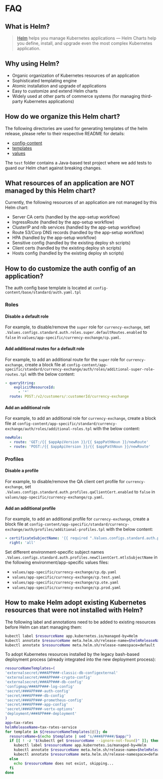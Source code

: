 # FAQ

## What is Helm?

> [Helm](https://helm.sh/) helps you manage Kubernetes applications — Helm Charts help you define, install, and upgrade even the most complex Kubernetes application.

## Why using Helm?

- Organic organization of Kubernetes resources of an application
- Sophisticated templating engine
- Atomic installation and upgrade of applications
- Easy to customize and extend Helm charts
- Widely used at other parts of commerce systems (for managing third-party Kubernetes applications)

## How do we organize this Helm chart?

The following directories are used for generating templates of the helm release, please refer to their respective README for details:

- [config-content](../config-content/README.md)
- [templates](../templates/README.md)
- [values](../values/README.md)

The `test` folder contains a Java-based test project where we add tests to guard our Helm chart against breaking changes.

## What resources of an application are NOT managed by this Helm chart?

Currently, the following resources of an application are not managed by this Helm chart:

- Server CA certs (handled by the app-setup workflow)
- IngressRoute (handled by the app-setup workflow)
- ClusterIP and nlb services (handled by the app-setup workflow)
- Route 53/Corp DNS records (handled by the app-setup workflow)
- HPA (handled by the app-setup workflow)
- Sensitive config (handled by the existing deploy sh scripts)
- Client certs (handled by the existing deploy sh scripts)
- Hosts config (handled by the existing deploy sh scripts)

## How to do customize the auth config of an application?

The auth config base template is located at `config-content/base/standard/auth.yaml.tpl`

### Roles

#### Disable a default role

For example, to disable/remove the `super` role for `currency-exchange`, set `.Values.configs.standard.auth.roles.super.defaultRoutes.enabled` to `false` in `values/app-specific/currency-exchange/cp.yaml`.

#### Add additional routes for a default role

For example, to add an additional route for the `super` role for `currency-exchange`, create a block file at `config-content/app-specific/standard/currency-exchange/auth/roles/additional-super-role-routes.tpl` with the below content:

```yaml
- queryString:
    explicitResourceId:
      - '*'
  route: POST:/v2/customers/:customerId/currency-exchange
```

#### Add an additional role

For example, to add an additional role for `currency-exchange`, create a block file at `config-content/app-specific/standard/currency-exchange/auth/roles/additional-roles.tpl` with the below content:

```yaml
newRole:
  - route: 'GET:/{{ $appApiVersion }}/{{ $appPathNoun }}/newRoute'
  - route: 'POST:/{{ $appApiVersion }}/{{ $appPathNoun }}/newRoute'
```

### Profiles

#### Disable a profile

For example, to disable/remove the QA client cert profile for `currency-exchange`, set `.Values.configs.standard.auth.profiles.qaClientCert.enabled` to `false` in `values/app-specific/currency-exchange/cp.yaml`.

#### Add an additional profile

For example, to add an additional profile for `currency-exchange`, create a block file at `config-content/app-specific/standard/currency-exchange/auth/profiles/additional-profiles.tpl` with the below content:

```yaml
- certificateSubjectName: '{{ required ".Values.configs.standard.auth.profiles.newClientCert.mtlsSubjectName required!" .Values.configs.standard.auth.profiles.newClientCert.mtlsSubjectName }}'
  right: 'all'
```

Set different environment-specific subject names `.Values.configs.standard.auth.profiles.newClientCert.mtlsSubjectName` in the following environment/app-specific values files:

- `values/app-specific/currency-exchange/cp.dp.yaml`
- `values/app-specific/currency-exchange/cp.test.yaml`
- `values/app-specific/currency-exchange/cp.ote.yaml`
- `values/app-specific/currency-exchange/cp.prod.yaml`

## How to make Helm adopt existing Kubernetes resources that were not installed with Helm?

The following label and annotations need to be added to existing resources before Helm can start managing them:

```bash
kubectl label $resourceName app.kubernetes.io/managed-by=Helm
kubectl annotate $resourceName meta.helm.sh/release-name=$helmReleaseName
kubectl annotate $resourceName meta.helm.sh/release-namespace=default
```

To adopt Kubernetes resources installed by the legacy bash-based deployment process (already integrated into the new deployment process):

```bash
resourceNameTemplates=(
'externalsecret/###APP###-classic-db-configexternal'
'externalsecret/###APP###-crypto-config'
'externalsecret/###APP###-db-config'
'configmap/###APP###-log-config'
'secret/###APP###-auth-config'
'secret/###APP###-db-config'
'secret/###APP###-prometheus-config'
'secret/###APP###-app-config'
'secret/###APP###-vertx-options'
'deployment/###APP###-deployment'
)
app=tax-rates
helmReleaseName=tax-rates-service
for template in ${resourceNameTemplates[@]}; do
  resourceName=$(echo $template | sed "s/###APP###/$app/")
  if [[ ! -z "$(kubectl get $resourceName --ignore-not-found)" ]]; then
    kubectl label $resourceName app.kubernetes.io/managed-by=Helm
    kubectl annotate $resourceName meta.helm.sh/release-name=$helmReleaseName
    kubectl annotate $resourceName meta.helm.sh/release-namespace=default
  else
    echo $resourceName does not exist, skipping...
  fi
done
```
